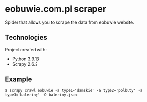 # eobuwie.com.pl scraper
Spider that allows you to scrape the data from eobuwie website.
## Technologies
Project created with:
* Python 3.9.13
* Scrapy 2.6.2
## Example
```
$ scrapy crawl eobuwie -a type1='damskie' -a type2='polbuty' -a type3='baleriny' -O baleriny.json
```
